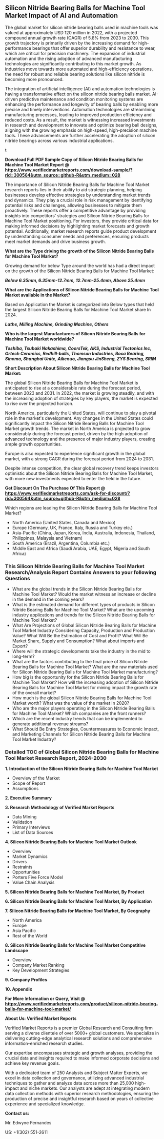 <h2>Silicon Nitride Bearing Balls for Machine Tool Market Impact of AI and Automation</h2><p>The global market for silicon nitride bearing balls used in machine tools was valued at approximately USD 120 million in 2022, with a projected compound annual growth rate (CAGR) of 5.8% from 2023 to 2030. This growth trajectory is primarily driven by the increasing demand for high-performance bearings that offer superior durability and resistance to wear, which are critical for precision machinery. The expansion of industrial automation and the rising adoption of advanced manufacturing technologies are significantly contributing to this market growth. As industries move towards more automated and high-efficiency operations, the need for robust and reliable bearing solutions like silicon nitride is becoming more pronounced.</p><p>The integration of artificial intelligence (AI) and automation technologies is having a transformative effect on the silicon nitride bearing balls market. AI-driven predictive maintenance and condition monitoring systems are enhancing the performance and longevity of bearing balls by enabling more precise and timely interventions. Automation technologies are streamlining manufacturing processes, leading to improved production efficiency and reduced costs. As a result, the market is witnessing increased investments in research and development to innovate and optimize bearing ball designs, aligning with the growing emphasis on high-speed, high-precision machine tools. These advancements are further accelerating the adoption of silicon nitride bearings across various industrial applications.</p>t</p><p id="" class=""><strong>Download Full PDF Sample Copy of Silicon Nitride Bearing Balls for Machine Tool Market Report @ <a href="https://www.verifiedmarketreports.com/download-sample/?rid=300564&utm_source=github-R&utm_medium=028" target="_blank">https://www.verifiedmarketreports.com/download-sample/?rid=300564&utm_source=github-R&utm_medium=028</a></strong></p><p>The importance of&nbsp;Silicon Nitride Bearing Balls for Machine Tool Market research reports lies in their ability to aid strategic planning, helping businesses develop effective strategies by understanding market trends and dynamics. They play a crucial role in risk management by identifying potential risks and challenges, allowing businesses to mitigate them proactively. These reports offer a competitive advantage by providing insights into competitors' strategies and Silicon Nitride Bearing Balls for Machine Tool Market positioning. For investors, they provide critical data for making informed decisions by highlighting market forecasts and growth potential. Additionally, market research reports guide product development by understanding consumer needs and preferences, ensuring products meet market demands and drive business growth.</p><p><strong>What are the&nbsp;Type driving the growth of the Silicon Nitride Bearing Balls for Machine Tool Market?</strong></p><p id="" class="">Growing demand for below Type around the world has had a direct impact on the growth of the Silicon Nitride Bearing Balls for Machine Tool Market:</p><em><strong>Below 6.35mm, 6.35mm-12.7mm, 12.7mm-25.4mm, Above 25.4mm</strong></em></p><strong>What are the&nbsp;Applications&nbsp;of Silicon Nitride Bearing Balls for Machine Tool Market available in the Market?</strong></p><p id="" class="">Based on Application the Market is categorized into Below types that held the largest Silicon Nitride Bearing Balls for Machine Tool Market share In 2024.</p><em><strong>Lathe, Milling Machine, Grinding Machine, Others</strong></em></p><strong>Who is the largest Manufacturers of Silicon Nitride Bearing Balls for Machine Tool Market worldwide?</strong></p><p><em><strong>Toshiba, Tsubaki Nakashima, CoorsTek, AKS, Industrial Tectonics Inc, Ortech Ceramics, Redhill-balls, Thomson Industries, Boca Bearing, Sinoma, Shanghai Unite, Aikenuo, Jiangsu JinSheng, ZYS Bearing, SRIM</strong></em></p><p id="" class=""><strong>Short Description About Silicon Nitride Bearing Balls for Machine Tool Market:</strong></p><p>The global Silicon Nitride Bearing Balls for Machine Tool Market is anticipated to rise at a considerable rate during the forecast period, between 2023 and 2031. In 2022, the market is growing steadily, and with the increasing adoption of strategies by key players, the market is expected to rise over the projected horizon.</p><p>North America, particularly the United States, will continue to play a pivotal role in the market's development. Any changes in the United States could significantly impact the Silicon Nitride Bearing Balls for Machine Tool Market growth trends. The market in North America is projected to grow considerably during the forecast period, driven by the high adoption of advanced technology and the presence of major industry players, creating ample growth opportunities.</p><p>Europe is also expected to experience significant growth in the global market, with a strong CAGR during the forecast period from 2024 to 2031.</p><p>Despite intense competition, the clear global recovery trend keeps investors optimistic about the Silicon Nitride Bearing Balls for Machine Tool Market, with more new investments expected to enter the field in the future.</p><p id="" class=""><strong>Get Discount On The Purchase Of This Report @ <a href="https://www.verifiedmarketreports.com/ask-for-discount/?rid=300564&utm_source=github-R&utm_medium=028" target="_blank">https://www.verifiedmarketreports.com/ask-for-discount/?rid=300564&utm_source=github-R&utm_medium=028</a></strong></p>Which regions are leading the Silicon Nitride Bearing Balls for Machine Tool Market?</p><ul><li>North America (United States, Canada and Mexico)</li><li>Europe (Germany, UK, France, Italy, Russia and Turkey etc.)</li><li>Asia-Pacific (China, Japan, Korea, India, Australia, Indonesia, Thailand, Philippines, Malaysia and Vietnam)</li><li>South America (Brazil, Argentina, Columbia etc.)</li><li>Middle East and Africa (Saudi Arabia, UAE, Egypt, Nigeria and South Africa)</li></ul><h3 id="" class="">This Silicon Nitride Bearing Balls for Machine Tool Market Research/Analysis Report Contains Answers to your following Questions</h3><ul><li>What are the global trends in the Silicon Nitride Bearing Balls for Machine Tool Market? Would the market witness an increase or decline in the demand in the coming years?</li><li>What is the estimated demand for different types of products in Silicon Nitride Bearing Balls for Machine Tool Market? What are the upcoming industry applications and trends for the Silicon Nitride Bearing Balls for Machine Tool Market?</li><li>What Are Projections of Global Silicon Nitride Bearing Balls for Machine Tool Market Industry Considering Capacity, Production and Production Value? What Will Be the Estimation of Cost and Profit? What Will Be Market Share, Supply and Consumption? What about imports and Export?</li><li>Where will the strategic developments take the industry in the mid to long-term?</li><li>What are the factors contributing to the final price of Silicon Nitride Bearing Balls for Machine Tool Market? What are the raw materials used for Silicon Nitride Bearing Balls for Machine Tool Market manufacturing?</li><li>How big is the opportunity for the Silicon Nitride Bearing Balls for Machine Tool Market? How will the increasing adoption of Silicon Nitride Bearing Balls for Machine Tool Market for mining impact the growth rate of the overall market?</li><li>How much is the global Silicon Nitride Bearing Balls for Machine Tool Market worth? What was the value of the market In 2020?</li><li>Who are the major players operating in the Silicon Nitride Bearing Balls for Machine Tool Market? Which companies are the front runners?</li><li>Which are the recent industry trends that can be implemented to generate additional revenue streams?</li><li>What Should Be Entry Strategies, Countermeasures to Economic Impact, and Marketing Channels for Silicon Nitride Bearing Balls for Machine Tool Market Industry?</li></ul><h3 id="" class="">Detailed TOC of Global Silicon Nitride Bearing Balls for Machine Tool Market Research Report, 2024-2030</h3><p id="" class=""><strong>1. Introduction of the Silicon Nitride Bearing Balls for Machine Tool Market</strong></p><ul><li>Overview of the Market</li><li>Scope of Report</li><li>Assumptions</li></ul><p id="" class=""><strong>2. Executive Summary</strong></p><p id="" class=""><strong>3. Research Methodology of Verified Market Reports</strong></p><ul><li>Data Mining</li><li>Validation</li><li>Primary Interviews</li><li>List of Data Sources</li></ul><p id="" class=""><strong>4. Silicon Nitride Bearing Balls for Machine Tool Market Outlook</strong></p><ul><li>Overview</li><li>Market Dynamics</li><li>Drivers</li><li>Restraints</li><li>Opportunities</li><li>Porters Five Force Model</li><li>Value Chain Analysis</li></ul><p id="" class=""><strong>5. Silicon Nitride Bearing Balls for Machine Tool Market, By Product</strong></p><p id="" class=""><strong>6. Silicon Nitride Bearing Balls for Machine Tool Market, By Application</strong></p><p id="" class=""><strong>7. Silicon Nitride Bearing Balls for Machine Tool Market, By Geography</strong></p><ul><li>North America</li><li>Europe</li><li>Asia Pacific</li><li>Rest of the World</li></ul><p id="" class=""><strong>8. Silicon Nitride Bearing Balls for Machine Tool Market Competitive Landscape</strong></p><ul><li>Overview</li><li>Company Market Ranking</li><li>Key Development Strategies</li></ul><p id="" class=""><strong>9. Company Profiles</strong></p><p id="" class=""><strong>10. Appendix</strong></p><p id="" class=""><strong>For More Information or Query, Visit @ <a href="https://www.verifiedmarketreports.com/product/silicon-nitride-bearing-balls-for-machine-tool-market/" target="_blank">https://www.verifiedmarketreports.com/product/silicon-nitride-bearing-balls-for-machine-tool-market/</a></strong></p><p id="" class=""><strong>About Us: Verified Market Reports</strong></p><p id="" class="">Verified Market Reports is a premier Global Research and Consulting firm serving a diverse clientele of over 5000+ global customers. We specialize in delivering cutting-edge analytical research solutions and comprehensive information-enriched research studies.</p><p id="" class="">Our expertise encompasses strategic and growth analyses, providing the crucial data and insights required to make informed corporate decisions and achieve key revenue goals.</p><p id="" class="">With a dedicated team of 250 Analysts and Subject Matter Experts, we excel in data collection and governance, utilizing advanced industrial techniques to gather and analyze data across more than 25,000 high-impact and niche markets. Our analysts are adept at integrating modern data collection methods with superior research methodologies, ensuring the production of precise and insightful research based on years of collective experience and specialized knowledge.</p><p id="" class=""><strong>Contact us:</strong></p><p id="" class="">Mr. Edwyne Fernandes</p><p id="" class="">US: +1(302) 551-2611</p>